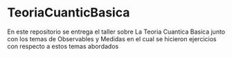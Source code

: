 # TeoriaCuanticBasica
En este repositorio se entrega el taller sobre La Teoria Cuantica Basica junto con los temas de Observables y Medidas en el cual se hicieron ejercicios con respecto a estos temas abordados 
